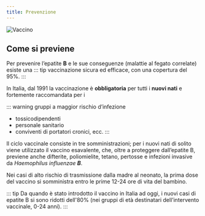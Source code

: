 ```yaml
---
title: Prevenzione
---
```


![Vaccino](/images/vaccino.jpg)

## Come si previene

Per prevenire l’epatite **B** e le sue conseguenze (malattie al fegato correlate) esiste una
::: tip vaccinazione
sicura ed efficace, con una copertura del 95%.
:::

In Italia, dal 1991 la vaccinazione è **obbligatoria** per tutti i **nuovi nati** e fortemente raccomandata per i

::: warning gruppi a maggior rischio d’infezione

- tossicodipendenti
- personale sanitario
- conviventi di portatori cronici, ecc.
  :::

Il ciclo vaccinale consiste in tre somministrazioni; per i nuovi nati di solito viene utilizzato il vaccino esavalente, che, oltre a proteggere dall’epatite B, previene anche difterite, poliomielite, tetano, pertosse e infezioni invasive da _Haemophilus influenzae **B**_.

Nei casi di alto rischio di trasmissione dalla madre al neonato, la prima dose del vaccino si somministra entro le prime 12-24 ore di vita del bambino.

::: tip
Da quando è stato introdotto il vaccino in Italia ad oggi, i nuovi casi di epatite B si sono ridotti dell'80% (nei gruppi di età destinatari dell’intervento vaccinale, 0-24 anni).
:::
